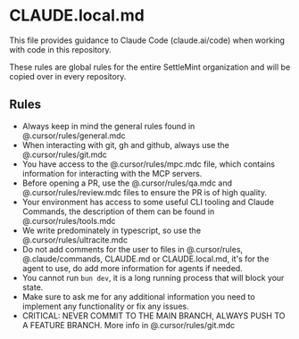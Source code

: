 # CLAUDE.local.md

This file provides guidance to Claude Code (claude.ai/code) when working with
code in this repository.

These rules are global rules for the entire SettleMint organization and will be
copied over in every repository.

## Rules

- Always keep in mind the general rules found in @.cursor/rules/general.mdc
- When interacting with git, gh and github, always use the
  @.cursor/rules/git.mdc
- You have access to the @.cursor/rules/mpc.mdc file, which contains information
  for interacting with the MCP servers.
- Before opening a PR, use the @.cursor/rules/qa.mdc and
  @.cursor/rules/review.mdc files to ensure the PR is of high quality.
- Your environment has access to some useful CLI tooling and Claude Commands,
  the description of them can be found in @.cursor/rules/tools.mdc
- We write predominately in typescript, so use the @.cursor/rules/ultracite.mdc
- Do not add comments for the user to files in @.cursor/rules,
  @.claude/commands, CLAUDE.md or CLAUDE.local.md, it's for the agent to use, do
  add more information for agents if needed.
- You cannot run `bun dev`, it is a long running process that will block your
  state.
- Make sure to ask me for any additional information you need to implement any
  functionality or fix any issues.
- CRITICAL: NEVER COMMIT TO THE MAIN BRANCH, ALWAYS PUSH TO A FEATURE BRANCH.
  More info in @.cursor/rules/git.mdc
